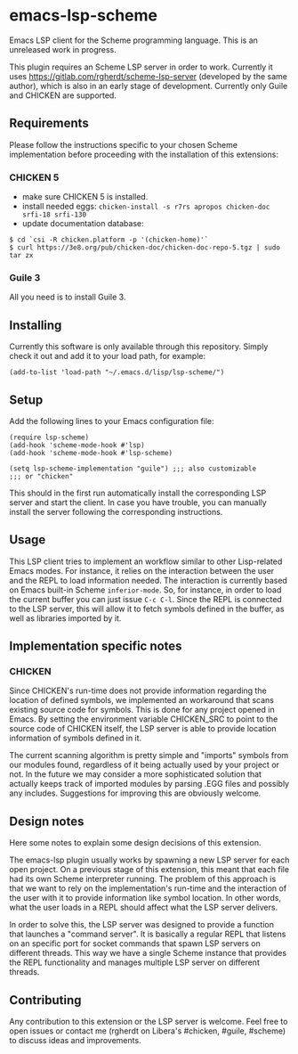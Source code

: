 # emacs-lsp-scheme

Emacs LSP client for the Scheme programming language. This is an unreleased
work in progress.

This plugin requires an Scheme LSP server in order to work. Currently it uses
https://gitlab.com/rgherdt/scheme-lsp-server (developed by the same author), which
is also in an early stage of development. Currently only Guile and CHICKEN are supported.

## Requirements

Please follow the instructions specific to your chosen Scheme implementation
before proceeding with the installation of this extensions:

### CHICKEN 5

- make sure CHICKEN 5 is installed.
- install needed eggs:
  `chicken-install -s r7rs apropos chicken-doc srfi-18 srfi-130`
- update documentation database:
```
$ cd `csi -R chicken.platform -p '(chicken-home)'`
$ curl https://3e8.org/pub/chicken-doc/chicken-doc-repo-5.tgz | sudo tar zx
```

### Guile 3

All you need is to install Guile 3.


## Installing

Currently this software is only available through this repository. Simply check it out 
and add it to your load path, for example:

`(add-to-list 'load-path "~/.emacs.d/lisp/lsp-scheme/")`


## Setup

Add the following lines to your Emacs configuration file:

```
(require lsp-scheme)
(add-hook 'scheme-mode-hook #'lsp)
(add-hook 'scheme-mode-hook #'lsp-scheme)

(setq lsp-scheme-implementation "guile") ;;; also customizable
;;; or "chicken"
```


This should in the first run automatically install the corresponding LSP server
and start the client. In case you have trouble, you can manually install the
server following the corresponding instructions.

## Usage

This LSP client tries to implement an workflow similar to other Lisp-related Emacs
modes. For instance, it relies on the interaction between the user and the REPL
to load information needed. The interaction is currently based on Emacs built-in
Scheme `inferior-mode`. So, for instance, in order to load the current buffer you
can just issue `C-c C-l`. Since the REPL is connected to the LSP server, this
will allow it to fetch symbols defined in the buffer, as well as libraries
imported by it.


## Implementation specific notes

### CHICKEN

Since CHICKEN's run-time does not provide information regarding the location of
defined symbols, we implemented an workaround that scans existing source code
for symbols. This is done for any project opened in Emacs. By setting
the environment variable CHICKEN_SRC to point to the source code of CHICKEN
itself, the LSP server is able to provide location information of symbols defined
in it.

The current scanning algorithm is pretty simple and "imports" symbols from
our modules found, regardless of it being actually used by your project
or not. In the future we may consider a more sophisticated solution that actually
keeps track of imported modules by parsing .EGG files and possibly any includes.
Suggestions for improving this are obviously welcome.

## Design notes

Here some notes to explain some design decisions of this extension.

The emacs-lsp plugin usually works by spawning a new LSP server for each
open project. On a previous stage of this extension, this meant that each file
had its own Scheme interpreter running. The problem of this approach is that
we want to rely on the implementation's run-time and the interaction of the user
with it to provide information like symbol location. In other words, what the
user loads in a REPL should affect what the LSP server delivers.

In order to solve this, the LSP server was designed to provide a function
that launches a "command server". It is basically a regular REPL that listens
on an specific port for socket commands that spawn LSP servers on different threads.
This way we have a single Scheme instance that provides the REPL functionality
and manages multiple LSP server on different threads.

## Contributing

Any contribution to this extension or the LSP server is welcome. Feel
free to open issues or contact me (rgherdt on Libera's #chicken, #guile, #scheme)
to discuss ideas and improvements.
